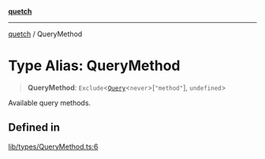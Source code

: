 [**quetch**](../README.md)

***

[quetch](../README.md) / QueryMethod

# Type Alias: QueryMethod

> **QueryMethod**: `Exclude`\<[`Query`](Query.md)\<`never`\>\[`"method"`\], `undefined`\>

Available query methods.

## Defined in

[lib/types/QueryMethod.ts:6](https://github.com/nevoland/quetch/blob/6249acbaaaaaeed54f7d39c2e784b6176249eef9/lib/types/QueryMethod.ts#L6)
